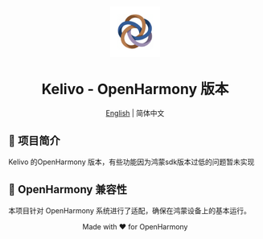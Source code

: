 <div align="center">
  <img src="assets/app_icon.png" alt="Kelivo Icon" width="100" />
  <h1>Kelivo - OpenHarmony 版本</h1>

[English](README.md) | 简体中文
</div>

## 📖 项目简介

Kelivo 的OpenHarmony 版本，有些功能因为鸿蒙sdk版本过低的问题暂未实现

## 🔧 OpenHarmony 兼容性

本项目针对 OpenHarmony 系统进行了适配，确保在鸿蒙设备上的基本运行。


<p align="center">
  Made with ❤️ for OpenHarmony
</p>
